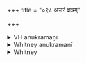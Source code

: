+++
title = "०९८ अजरं क्षत्रम्"

+++

<details><summary>VH anukramaṇī</summary>

अजरं क्षत्रम्।  
१-३ अथर्वाः। इन्द्रः। त्रिष्टुप्, २ बृहतीगर्भास्तारपङ्क्तिः।
</details>

<details><summary>Whitney anukramaṇī</summary>

[Atharvan.—āindram. trāiṣṭubham: 2. bṛhatīgarbhā ”stārapan̄ktiḥ.]
</details>



<details><summary>Whitney</summary>

### Comment
Found also in Pāipp. xix. Besides the uses in Kāuś. of hymns 97-99, as stated under 97, hymn 98 is further applied, with vi. 67, in another battle rite (16. 4); and the schol. add it to vii. 86, 91, etc., in the indramahotsava (note to 140. 6). Vāit. also (34. 13) has it in the sattra, when the king is armed.


### Translations
Translated: Griffith, i. 299.
</details>
